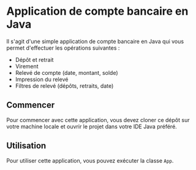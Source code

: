 <h1>Application de compte bancaire en Java</h1>
    <p>Il s'agit d'une simple application de compte bancaire en Java qui vous permet d'effectuer les opérations suivantes :</p>
    <ul>
      <li>Dépôt et retrait</li>
      <li>Virement</li>
      <li>Relevé de compte (date, montant, solde)</li>
      <li>Impression du relevé</li>
      <li>Filtres de relevé (dépôts, retraits, date)</li>
    </ul>
    <h2>Commencer</h2>
    <p>Pour commencer avec cette application, vous devez cloner ce dépôt sur votre machine locale et ouvrir le projet dans votre IDE Java préféré.</p>
    <h2>Utilisation</h2>
    <p>Pour utiliser cette application, vous pouvez exécuter la classe <code>App</code>.</p>
